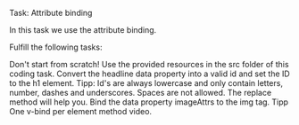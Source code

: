 Task: Attribute binding

In this task we use the attribute binding.

Fulfill the following tasks:

Don't start from scratch! Use the provided resources in the src folder of this coding task.
Convert the headline data property into a valid id and set the ID to the h1 element.
Tipp: Id's are always lowercase and only contain letters, number, dashes and underscores. Spaces are not allowed. The replace method will help you.
Bind the data property imageAttrs to the img tag.
Tipp One v-bind per element method video.
